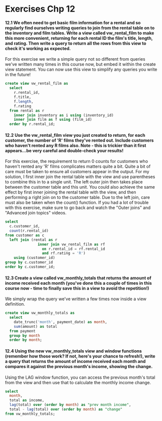 # Exercises Chp 12

#### 12.1 We often need to get basic film information for a rental and so regularly find ourselves writing queries to join from the rental table on to the inventory and film tables. Write a view called vw_rental_film to make this more convenient, returning for each rental ID the film's title, length, and rating. Then write a query to return all the rows from this view to check it's working as expected.

For this exercise we write a simple query not so different from queries we've written many times in this course now, but embed it within the create view statement. You can now use this view to simplify any queries you write in the future! 

```sql
create view vw_rental_film as
  select
    r.rental_id,
    f.title,
    f.length,
    f.rating
  from rental as r
    inner join inventory as i using (inventory_id)
    inner join film as f using (film_id)
  order by r.rental_id;
```

#### 12.2 Use the vw_rental_film view you just created to return, for each customer, the number of 'R' films they've rented out. Include customers who haven't rented any R films also. Note - this is trickier than it first appears...be very careful and double-check your results!

For this exercise, the requirement to return 0 counts for customers who haven't rented any 'R' films complicates matters quite a bit. Quite a bit of care must be taken to ensure all customers appear in the output. For my solution, I first inner join the rental table with the view and use parentheses to combine this in to a single unit. The left outer join then takes place between the customer table and this unit. You could also achieve the same effect by first inner joining the rental table with the view, and then performing a right join on to the customer table. Due to the left join, care must also be taken when the count() function. If you had a lot of trouble with this exercise, make sure to go back and watch the "Outer joins" and "Advanced join topics" videos. 

```sql
select
  c.customer_id,
  count(r.rental_id)
from customer as c
  left join (rental as r
               inner join vw_rental_film as rf
                 on r.rental_id = rf.rental_id
                 and rf.rating = 'R')
    using (customer_id)
group by c.customer_id
order by c.customer_id;
```

#### 12.3 Create a view called vw_monthly_totals that returns the amount of income received each month (you've done this a couple of times in this course now - time to finally save this in a view to avoid the repetition!)

We simply wrap the query we've written a few times now inside a view definition. 

```sql
create view vw_monthly_totals as
  select
    date_trunc('month', payment_date) as month,
    sum(amount) as total
  from payment
  group by month
  order by month;
```

#### 12.4 Using the new vw_monthly_totals view and window functions (remember how those work? If not, here's your chance to refresh!), write a query that returns the amount of income received each month and compares it against the previous month's income, showing the change.

Using the LAG window function, you can access the previous month's total from the view and then use that to calculate the monthly income change. 

```sql
select
  month,
  total as income,
  lag(total) over (order by month) as "prev month income",
  total - lag(total) over (order by month) as "change"
from vw_monthly_totals;
```

#### 



```sql

```

#### 



```sql

```

#### 



```sql

```

#### 



```sql

```

#### 



```sql

```

#### 



```sql

```

